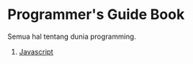 # Programmer's Guide Book

Semua hal tentang dunia programming.

1. [Javascript](https://github.com/blissjaspis/programmer-guide-book/blob/master/Javascript.md)
